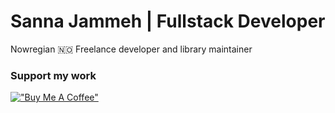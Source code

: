 # Sanna Jammeh | Fullstack Developer

Nowregian 🇳🇴 Freelance developer and library maintainer

### Support my work

[!["Buy Me A Coffee"](https://www.buymeacoffee.com/assets/img/custom_images/orange_img.png)](https://www.buymeacoffee.com/sannajammeh)
